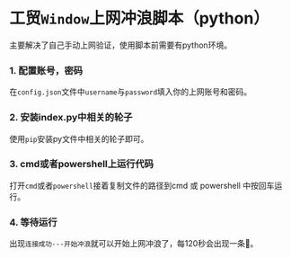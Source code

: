# 工贸```Window```上网冲浪脚本（python）

主要解决了自己手动上网验证，使用脚本前需要有python环境。

### 1. 配置账号，密码
在```config.json```文件中```username```与```password```填入你的上网账号和密码。


### 2. 安装index.py中相关的轮子

使用```pip```安装py文件中相关的轮子即可。

### 3. cmd或者powershell上运行代码

打开```cmd```或者```powershell```接着复制文件的路径到cmd 或 powershell 中按回车运行。

### 4. 等待运行

出现```连接成功---开始冲浪```就可以开始上网冲浪了，每120秒会出现一条🐡。
